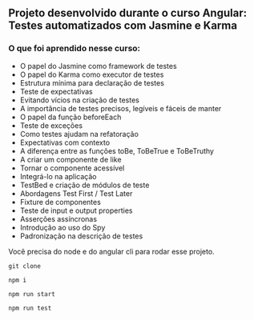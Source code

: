 ## Projeto desenvolvido durante o curso <b>Angular: Testes automatizados com Jasmine e Karma</b> ##

### O que foi aprendido nesse curso: ###
- O papel do Jasmine como framework de testes
- O papel do Karma como executor de testes
- Estrutura mínima para declaração de testes
- Teste de expectativas
- Evitando vícios na criação de testes
- A importância de testes precisos, legíveis e fáceis de manter
- O papel da função beforeEach
- Teste de exceções
- Como testes ajudam na refatoração
- Expectativas com contexto
- A diferença entre as funções toBe, ToBeTrue e ToBeTruthy
- A criar um componente de like
- Tornar o componente acessível
- Integrá-lo na aplicação
- TestBed e criação de módulos de teste
- Abordagens Test First / Test Later
- Fixture de componentes
- Teste de input e output properties
- Asserções assíncronas
- Introdução ao uso do Spy
- Padronização na descrição de testes


<span>Você precisa do node e do angular cli para rodar esse projeto. </span>

```git clone```

``` npm i ```

``` npm run start ```

``` npm run test ```

